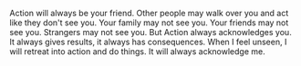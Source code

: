 Action will always be your friend.
Other people may walk over you and act like they don't see you.
Your family may not see you. Your friends may not see you. Strangers may not see you. But Action always acknowledges you. It always gives results, it always has consequences.
When I feel unseen, I will retreat into action and do things. It will always acknowledge me.